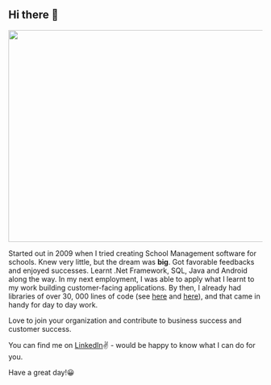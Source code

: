## Hi there 👋


<img  src="https://camo.githubusercontent.com/a4c584bce1c41271485d28f92aaf9f581b3c88b68ca723b6edfd58b4ba988c2b/68747470733a2f2f63646e2e6472696262626c652e636f6d2f75736572732f313138373833362f73637265656e73686f74732f363533393432392f70726f6772616d65722e676966" width="1000px" height="420px">

<p>Started out in 2009 when I tried creating School Management software for schools. Knew very little, but the dream was <strong>big</strong>. Got favorable feedbacks and enjoyed successes. Learnt .Net Framework, SQL, Java and Android along the way. In my next employment, I was able to apply what I learnt to my work building customer-facing applications. By then, I already had libraries of over 30, 000 lines of code (see <a href="https://github.com/tundeadetunji/api-dot_net-all_modules" target="_blank">here</a> and <a href="https://github.com/tundeadetunji/api-java-code" target="_blank">here</a>), and that came in handy for day to day work.</p>

<p>Love to join your organization and contribute to business success and customer success.</p>

<p>You can find me on <a href="https://www.linkedin.com/in/tundeadetunji/" target="blank">LinkedIn</a>✌ - would be happy to know what I can do for you.</p> 

<p>Have a great day!😀</p>







<!--
**tundeadetunji/tundeadetunji** is a ✨ _special_ ✨ repository because its `README.md` (this file) appears on your GitHub profile.

Here are some ideas to get you started:

- 🔭 I’m currently working on ...
- 🌱 I’m currently learning ...
- 👯 I’m looking to collaborate on ...
- 🤔 I’m looking for help with ...
- 💬 Ask me about ...
- 📫 How to reach me: ...
- 😄 Pronouns: ...
- ⚡ Fun fact: ...
-->
